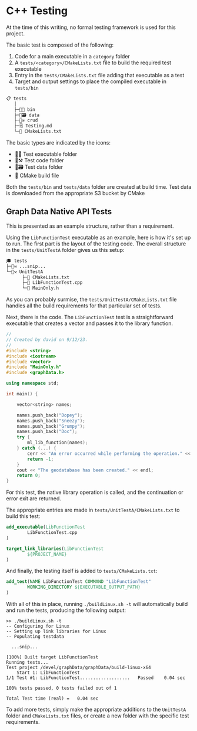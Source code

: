 # C++ Testing
At the time of this writing, no formal testing framework is used for this project.

The basic test is composed of the following:

1. Code for a main executable in a `category` folder
2. A `tests/<category>/CMakeLists.txt` file to build the required test executable
3. Entry in the `tests/CMakeLists.txt` file adding that executable as a test
4. Target and output settings to place the compiled executable in `tests/bin`


```markdown
📋 tests
   │
   ├─📂💽 bin
   ├─📂🗃️ data
   ├─📂⚒️ crud
   ├─🗒️ Testing.md
   └─📜 CMakeLists.txt
```
The basic types are indicated by the icons:

* 📂💽 Test executable folder
* 📂⚒️ Test code folder
* 📂🗃️ Test data folder
* 📜 CMake build file

Both the `tests/bin` and `tests/data` folder are created at build time.  Test data is downloaded from
the appropriate S3 bucket by CMake

## Graph Data Native API Tests
This is presented as an example structure, rather than a requirement.

Using the `LibFunctionTest` executable as an example, here is how it's set up to run.  The first part is the layout of the testing code.  The overall structure in the `tests/UnitTestA` folder gives us this setup:

```markdown
🎓 tests
├─📂⚒️ ...snip...
└─📂⚒️ UnitTestA
      ├─📜 CMakeLists.txt
      ├─💽 LibFunctionTest.cpp
      └─💽 MainOnly.h
```

As you can probably surmise, the `tests/UnitTestA/CMakeLists.txt` file handles all the build requirements for that particular set of tests.

Next, there is the code.  The `LibFunctionTest` test is a straightforward executable that creates a vector<string> and passes it to the library function.

```c++
//
// Created by david on 9/12/23.
//
#include <string>
#include <iostream>
#include <vector>
#include "MainOnly.h"
#include <graphData.h>

using namespace std;

int main() {

    vector<string> names;

    names.push_back("Dopey");
    names.push_back("Sneezy");
    names.push_back("Grumpy");
    names.push_back("Doc");
    try {
        ml_lib_function(names);
    } catch (...) {
        cerr << "An error occurred while performing the operation." << endl;
        return -1;
    }
    cout << "The geodatabase has been created." << endl;
    return 0;
}

```

For this test, the native library operation is called, and the continuation or error exit are returned.

The appropriate entries are made in `tests/UnitTestA/CMakeLists.txt` to build this test:

```cmake
add_executable(LibFunctionTest
        LibFunctionTest.cpp
)

target_link_libraries(LibFunctionTest
        ${PROJECT_NAME}
)
```

And finally, the testing itself is added to `tests/CMakeLists.txt`:

```cmake
add_test(NAME LibFunctionTest COMMAND "LibFunctionTest"
        WORKING_DIRECTORY ${EXECUTABLE_OUTPUT_PATH}
)
```

With all of this in place, running `./buildLinux.sh -t` will automatically build and run the tests, producing the following output:

```shell
>> ./buildLinux.sh -t
-- Configuring for Linux
-- Setting up link libraries for Linux
-- Populating testdata

  ...snip...

[100%] Built target LibFunctionTest
Running tests...
Test project /devel/graphData/graphData/build-linux-x64
    Start 1: LibFunctionTest
1/1 Test #1: LibFunctionTest...................   Passed    0.04 sec

100% tests passed, 0 tests failed out of 1

Total Test time (real) =   0.04 sec
```

To add more tests, simply make the appropriate additions to the `UnitTestA` folder and `CMakeLists.txt` files, or create a new
folder with the specific test requirements.
